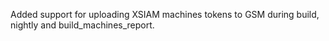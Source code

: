 Added support for uploading XSIAM machines tokens to GSM during build, nightly and build_machines_report.
